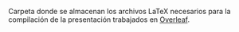 Carpeta donde se almacenan los archivos LaTeX necesarios para la compilación de la presentación trabajados en [Overleaf][R1].

[R1]: <https://www.overleaf.com/>
